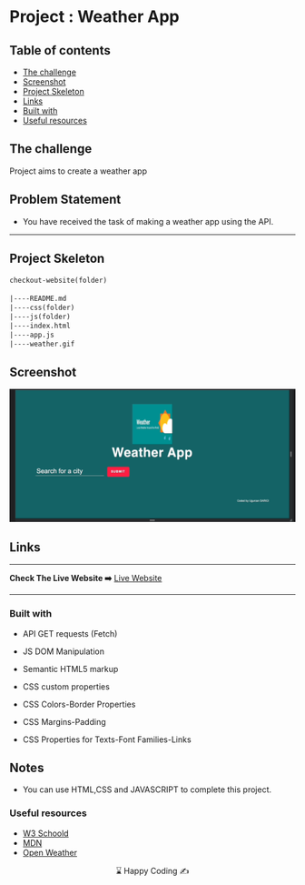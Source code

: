 
# Project : Weather App

## Table of contents

  - [The challenge](#the-challenge)
  - [Screenshot](#screenshot)
  - [Project Skeleton ](#project-skeleton)
  - [Links](#links)
  - [Built with](#built-with)
  - [Useful resources](#useful-resources)



## The challenge
Project aims to create a weather app

## Problem Statement

- You have received the task of making a weather app using the API.
<hr>



## Project Skeleton 

```
checkout-website(folder)

|----README.md                   
|----css(folder)                  
|----js(folder)                  
|----index.html    
|----app.js
|----weather.gif

```

## Screenshot
<p align="center">
<a href="https://js-weather-app-us.netlify.app/"><img src="weather.gif" alt="gif"></a>
</p>



## Links
<hr>
<b>Check The Live Website ➡️</b> <a href="https://js-weather-app-us.netlify.app/">Live Website</a>
<hr>

### Built with

- API GET requests (Fetch)

- JS DOM Manipulation

- Semantic HTML5 markup

- CSS custom properties

- CSS Colors-Border Properties

- CSS Margins-Padding

- CSS Properties for Texts-Font Families-Links


## Notes

- You can use HTML,CSS and JAVASCRIPT to complete this project.

### Useful resources

- [W3 Schoold](https://www.w3schools.com/) 
- [MDN](https://developer.mozilla.org/en-US/) 
- [Open Weather](https://openweathermap.org/api) 








<center> &#8987; Happy Coding  &#9997; </center>

